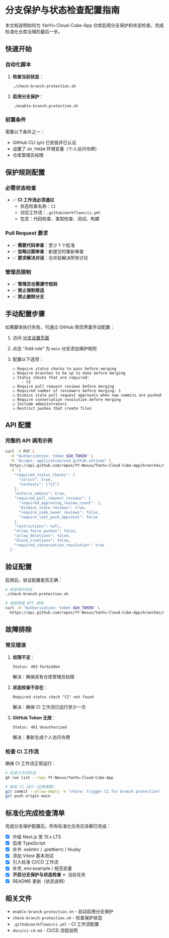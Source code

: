 # 分支保护与状态检查配置指南

本文档说明如何为 YanYu-Cloud-Cube-App 仓库启用分支保护和状态检查，完成标准化仓库治理的最后一步。

## 快速开始

### 自动化脚本

1. **检查当前状态**：

   ```bash
   ./check-branch-protection.sh
   ```

2. **启用分支保护**：
   ```bash
   ./enable-branch-protection.sh
   ```

### 前置条件

需要以下条件之一：

- GitHub CLI (`gh`) 已安装并已认证
- 设置了 `GH_TOKEN` 环境变量（个人访问令牌）
- 仓库管理员权限

## 保护规则配置

### 必需状态检查

- ✅ **CI 工作流必须通过**
  - 状态检查名称：`CI`
  - 对应工作流：`.github/workflows/ci.yml`
  - 包含：代码检查、类型检查、测试、构建

### Pull Request 要求

- ✅ **需要代码审查**：至少 1 个批准
- ✅ **忽略过期审查**：新提交时重新审查
- ✅ **要求解决对话**：合并前解决所有讨论

### 管理员限制

- ✅ **管理员也需遵守规则**
- ✅ **禁止强制推送**
- ✅ **禁止删除分支**

## 手动配置步骤

如果脚本执行失败，可通过 GitHub 网页界面手动配置：

1. 访问 [分支设置页面](https://github.com/YY-Nexus/YanYu-Cloud-Cube-App/settings/branches)

2. 点击 "Add rule" 为 `main` 分支添加保护规则

3. 配置以下选项：
   ```
   ☑️ Require status checks to pass before merging
   ☑️ Require branches to be up to date before merging
   ☑️ Status checks that are required:
       - CI
   ☑️ Require pull request reviews before merging
   ☑️ Required number of reviewers before merging: 1
   ☑️ Dismiss stale pull request approvals when new commits are pushed
   ☑️ Require conversation resolution before merging
   ☑️ Include administrators
   ☑️ Restrict pushes that create files
   ```

## API 配置

### 完整的 API 调用示例

```bash
curl -X PUT \
  -H "Authorization: token $GH_TOKEN" \
  -H "Accept: application/vnd.github.v3+json" \
  https://api.github.com/repos/YY-Nexus/YanYu-Cloud-Cube-App/branches/main/protection \
  -d '{
    "required_status_checks": {
      "strict": true,
      "contexts": ["CI"]
    },
    "enforce_admins": true,
    "required_pull_request_reviews": {
      "required_approving_review_count": 1,
      "dismiss_stale_reviews": true,
      "require_code_owner_reviews": false,
      "require_last_push_approval": false
    },
    "restrictions": null,
    "allow_force_pushes": false,
    "allow_deletions": false,
    "block_creations": false,
    "required_conversation_resolution": true
  }'
```

## 验证配置

启用后，验证配置是否正确：

```bash
# 检查保护状态
./check-branch-protection.sh

# 或者直接 API 调用
curl -H "Authorization: token $GH_TOKEN" \
  https://api.github.com/repos/YY-Nexus/YanYu-Cloud-Cube-App/branches/main/protection
```

## 故障排除

### 常见错误

1. **权限不足**：

   ```
   Status: 403 Forbidden
   ```

   解决：确保具有仓库管理员权限

2. **状态检查不存在**：

   ```
   Required status check "CI" not found
   ```

   解决：确保 CI 工作流已运行至少一次

3. **GitHub Token 无效**：
   ```
   Status: 401 Unauthorized
   ```
   解决：重新生成个人访问令牌

### 检查 CI 工作流

确保 CI 工作流正常运行：

```bash
# 检查工作流状态
gh run list --repo YY-Nexus/YanYu-Cloud-Cube-App

# 触发 CI 运行（如果需要）
git commit --allow-empty -m "chore: trigger CI for branch protection"
git push origin main
```

## 标准化完成检查清单

完成分支保护配置后，所有标准化任务应该都已完成：

- [x] 升级 Next.js 至 15.x LTS
- [x] 启用 TypeScript
- [x] 补齐 .eslintrc / .prettierrc / Husky
- [x] 添加 Vitest 基本测试
- [x] 引入标准 CI/CD 工作流
- [x] 补充 .env.example / 规范变量
- [x] **开启分支保护与状态检查** ← 当前任务
- [x] README 更新（状态说明）

## 相关文件

- `enable-branch-protection.sh` - 自动启用分支保护
- `check-branch-protection.sh` - 检查保护状态
- `.github/workflows/ci.yml` - CI 工作流配置
- `docs/ci-cd.md` - CI/CD 流程说明
